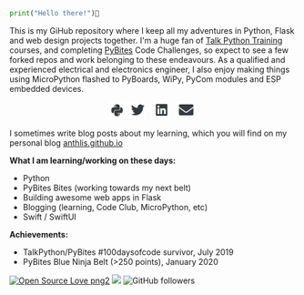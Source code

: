 ```python
print("Hello there!")👋
```

This is my GiHub repository where I keep all my adventures in Python, Flask and web design projects together. 
I'm a huge fan of [Talk Python Training](https://training.talkpython.fm/) courses, and completing [PyBites](https://codechalleng.es/) Code Challenges, so expect to see a few forked repos and work belonging to these endeavours. 
As a qualified and experienced electrical and electronics engineer, I also enjoy making things using MicroPython flashed to PyBoards, WiPy, PyCom modules and ESP embedded devices. 

<p align='center'>
<a href="https://codechalleng.es/profiles/Anthlis"><img height="30" src="https://github.com/anthlis/anthlis/blob/master/pybites.png?raw=true"></a>
<a href="https://twitter.com/anthlis"><img height="30" src="https://github.com/anthlis/anthlis/blob/master/twitter.png?raw=true"></a>&nbsp;&nbsp;
<a href="https://www.linkedin.com/in/anthonylister/"><img height="30" src="https://github.com/anthlis/anthlis/blob/master/linkedin.png?raw=true"></a>&nbsp;&nbsp;
<a href="mailto:antspam27@gmail.com"><img height="30" src="https://github.com/anthlis/anthlis/blob/master/mail.PNG?raw=true"></a>

</p>

I sometimes write blog posts about my learning, which you will find on my personal blog [anthlis.github.io](https://anthlis.github.io)

__What I am learning/working on these days:__
   - Python
   - PyBites Bites (working towards my next belt)
   - Building awesome web apps in Flask
   - Blogging (learning, Code Club, MicroPython, etc)
   - Swift / SwiftUI
   
 __Achievements:__
   - TalkPython/PyBites #100daysofcode survivor, July 2019
   - PyBites Blue Ninja Belt (>250 points), January 2020

<p>
   
[![Open Source Love png2](https://badges.frapsoft.com/os/v2/open-source.png?v=103)](https://github.com/ellerbrock/open-source-badges/)
<img src="https://visitor-badge.glitch.me/badge?page_id=anthlis.visitor-badge"/> 
<img alt="GitHub followers" src="https://img.shields.io/github/followers/anthlis?style=social">
</p>


